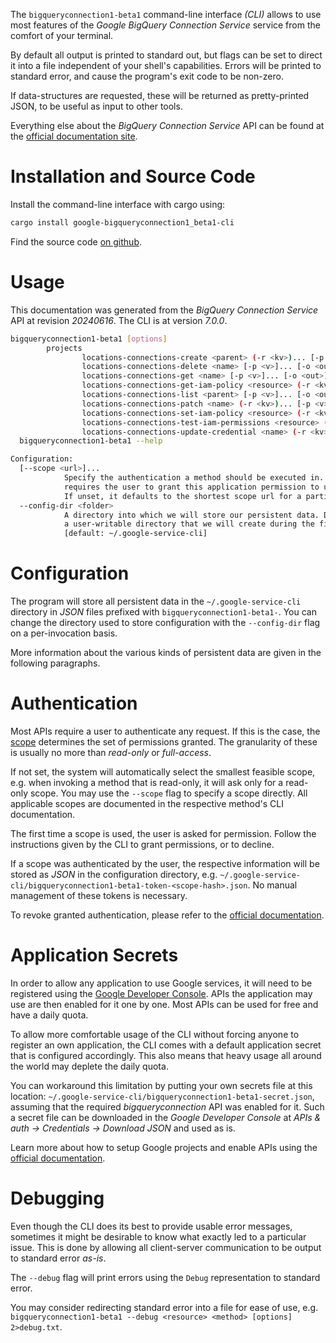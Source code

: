 <!---
DO NOT EDIT !
This file was generated automatically from 'src/generator/templates/cli/README.md.mako'
DO NOT EDIT !
-->
The `bigqueryconnection1-beta1` command-line interface *(CLI)* allows to use most features of the *Google BigQuery Connection Service* service from the comfort of your terminal.

By default all output is printed to standard out, but flags can be set to direct it into a file independent of your shell's
capabilities. Errors will be printed to standard error, and cause the program's exit code to be non-zero.

If data-structures are requested, these will be returned as pretty-printed JSON, to be useful as input to other tools.

Everything else about the *BigQuery Connection Service* API can be found at the
[official documentation site](https://cloud.google.com/bigquery/docs/connections-api-intro).

# Installation and Source Code

Install the command-line interface with cargo using:

```bash
cargo install google-bigqueryconnection1_beta1-cli
```

Find the source code [on github](https://github.com/Byron/google-apis-rs/tree/main/gen/bigqueryconnection1_beta1-cli).

# Usage

This documentation was generated from the *BigQuery Connection Service* API at revision *20240616*. The CLI is at version *7.0.0*.

```bash
bigqueryconnection1-beta1 [options]
        projects
                locations-connections-create <parent> (-r <kv>)... [-p <v>]... [-o <out>]
                locations-connections-delete <name> [-p <v>]... [-o <out>]
                locations-connections-get <name> [-p <v>]... [-o <out>]
                locations-connections-get-iam-policy <resource> (-r <kv>)... [-p <v>]... [-o <out>]
                locations-connections-list <parent> [-p <v>]... [-o <out>]
                locations-connections-patch <name> (-r <kv>)... [-p <v>]... [-o <out>]
                locations-connections-set-iam-policy <resource> (-r <kv>)... [-p <v>]... [-o <out>]
                locations-connections-test-iam-permissions <resource> (-r <kv>)... [-p <v>]... [-o <out>]
                locations-connections-update-credential <name> (-r <kv>)... [-p <v>]... [-o <out>]
  bigqueryconnection1-beta1 --help

Configuration:
  [--scope <url>]...
            Specify the authentication a method should be executed in. Each scope
            requires the user to grant this application permission to use it.
            If unset, it defaults to the shortest scope url for a particular method.
  --config-dir <folder>
            A directory into which we will store our persistent data. Defaults to
            a user-writable directory that we will create during the first invocation.
            [default: ~/.google-service-cli]

```

# Configuration

The program will store all persistent data in the `~/.google-service-cli` directory in *JSON* files prefixed with `bigqueryconnection1-beta1-`.  You can change the directory used to store configuration with the `--config-dir` flag on a per-invocation basis.

More information about the various kinds of persistent data are given in the following paragraphs.

# Authentication

Most APIs require a user to authenticate any request. If this is the case, the [scope][scopes] determines the
set of permissions granted. The granularity of these is usually no more than *read-only* or *full-access*.

If not set, the system will automatically select the smallest feasible scope, e.g. when invoking a
method that is read-only, it will ask only for a read-only scope.
You may use the `--scope` flag to specify a scope directly.
All applicable scopes are documented in the respective method's CLI documentation.

The first time a scope is used, the user is asked for permission. Follow the instructions given
by the CLI to grant permissions, or to decline.

If a scope was authenticated by the user, the respective information will be stored as *JSON* in the configuration
directory, e.g. `~/.google-service-cli/bigqueryconnection1-beta1-token-<scope-hash>.json`. No manual management of these tokens
is necessary.

To revoke granted authentication, please refer to the [official documentation][revoke-access].

# Application Secrets

In order to allow any application to use Google services, it will need to be registered using the
[Google Developer Console][google-dev-console]. APIs the application may use are then enabled for it
one by one. Most APIs can be used for free and have a daily quota.

To allow more comfortable usage of the CLI without forcing anyone to register an own application, the CLI
comes with a default application secret that is configured accordingly. This also means that heavy usage
all around the world may deplete the daily quota.

You can workaround this limitation by putting your own secrets file at this location:
`~/.google-service-cli/bigqueryconnection1-beta1-secret.json`, assuming that the required *bigqueryconnection* API
was enabled for it. Such a secret file can be downloaded in the *Google Developer Console* at
*APIs & auth -> Credentials -> Download JSON* and used as is.

Learn more about how to setup Google projects and enable APIs using the [official documentation][google-project-new].


# Debugging

Even though the CLI does its best to provide usable error messages, sometimes it might be desirable to know
what exactly led to a particular issue. This is done by allowing all client-server communication to be
output to standard error *as-is*.

The `--debug` flag will print errors using the `Debug` representation to standard error.

You may consider redirecting standard error into a file for ease of use, e.g. `bigqueryconnection1-beta1 --debug <resource> <method> [options] 2>debug.txt`.


[scopes]: https://developers.google.com/+/api/oauth#scopes
[revoke-access]: http://webapps.stackexchange.com/a/30849
[google-dev-console]: https://console.developers.google.com/
[google-project-new]: https://developers.google.com/console/help/new/

